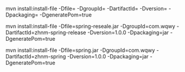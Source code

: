 mvn install:install-file
   -Dfile=<path-to-file>
   -DgroupId=<group-id>
   -DartifactId=<artifact-id>
   -Dversion=<version>
   -Dpackaging=<packaging>
   -DgeneratePom=true

mvn install:install-file -Dfile=spring-reseale.jar -DgroupId=com.wqwy -DartifactId=zhnm-spring-release -Dversion=1.0.0 -Dpackaging=jar -DgeneratePom=true

mvn install:install-file -Dfile=spring.jar -DgroupId=com.wqwy -DartifactId=zhnm-spring -Dversion=1.0.0 -Dpackaging=jar -DgeneratePom=true